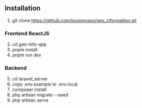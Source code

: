 ## Installation

1. git clone https://github.com/louismoses/geo_information.git

### Frontend ReactJS

2. cd geo-info-app
3. pnpm install
4. pnpm run dev

### Backend

5. cd laravel_server
6. copy .env.example to .env.local
7. composer install
8. php artisan migrate --seed
9. php artisan serve
